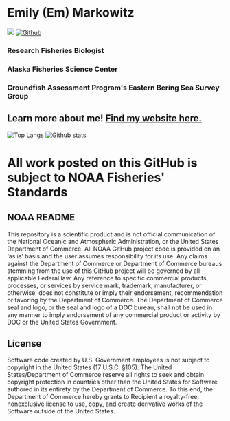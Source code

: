 # Emily (Em) Markowitz

![](https://visitor-badge.laobi.icu/badge?page_id=EmilyMarkowitz-NOAA.EmilyMarkowitz-NOAA)
[![Github](https://img.shields.io/github/followers/EmilyMarkowitz-NOAA?label=Follow&style=social)](https://github.com/EmilyMarkowitz-NOAA)

### Research Fisheries Biologist 

### Alaska Fisheries Science Center

### Groundfish Assessment Program's Eastern Bering Sea Survey Group

## Learn more about me! [Find my website here.](https://emilyhmarkowitz.github.io/emilyhmarkowitz/)

![Top Langs](https://github-readme-stats.vercel.app/api/top-langs/?username=EmilyMarkowitz-NOAA)
![Github stats](https://github-readme-stats.vercel.app/api?username=EmilyMarkowitz-NOAA&show_icons=true)

<!--
**EmilyMarkowitz-NOAA/EmilyMarkowitz-NOAA** is a ✨ _special_ ✨ repository because its `README.md` (this file) appears on your GitHub profile.

Here are some ideas to get you started:

- 🔭 I’m currently working on ...
- 🌱 I’m currently learning ...
- 👯 I’m looking to collaborate on ...
- 🤔 I’m looking for help with ...
- 💬 Ask me about ...
- 📫 How to reach me: ...
- 😄 Pronouns: ...
- ⚡ Fun fact: ...
-->

# All work posted on this GitHub is subject to NOAA Fisheries' Standards

## NOAA README

This repository is a scientific product and is not official communication of the National Oceanic and Atmospheric Administration, or the United States Department of Commerce. All NOAA GitHub project code is provided on an ‘as is’ basis and the user assumes responsibility for its use. Any claims against the Department of Commerce or Department of Commerce bureaus stemming from the use of this GitHub project will be governed by all applicable Federal law. Any reference to specific commercial products, processes, or services by service mark, trademark, manufacturer, or otherwise, does not constitute or imply their endorsement, recommendation or favoring by the Department of Commerce. The Department of Commerce seal and logo, or the seal and logo of a DOC bureau, shall not be used in any manner to imply endorsement of any commercial product or activity by DOC or the United States Government.

## License

Software code created by U.S. Government employees is not subject to copyright in the United States (17 U.S.C. §105). The United States/Department of Commerce reserve all rights to seek and obtain copyright protection in countries other than the United States for Software authored in its entirety by the Department of Commerce. To this end, the Department of Commerce hereby grants to Recipient a royalty-free, nonexclusive license to use, copy, and create derivative works of the Software outside of the United States.
